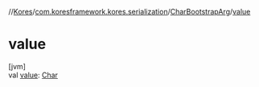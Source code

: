//[Kores](../../../index.md)/[com.koresframework.kores.serialization](../index.md)/[CharBootstrapArg](index.md)/[value](value.md)

# value

[jvm]\
val [value](value.md): [Char](https://kotlinlang.org/api/latest/jvm/stdlib/kotlin/-char/index.html)

